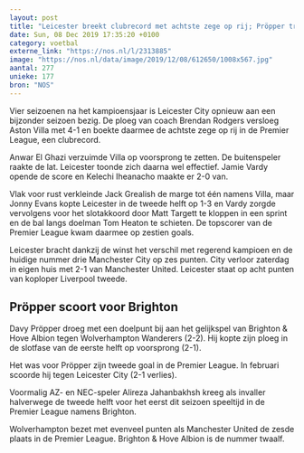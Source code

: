 ```yaml
---
layout: post
title: "Leicester breekt clubrecord met achtste zege op rij; Pröpper trefzeker"
date: Sun, 08 Dec 2019 17:35:20 +0100
category: voetbal
externe_link: "https://nos.nl/l/2313885"
image: "https://nos.nl/data/image/2019/12/08/612650/1008x567.jpg"
aantal: 277
unieke: 177
bron: "NOS"
---
```


<p>Vier seizoenen na het kampioensjaar is Leicester City opnieuw aan een bijzonder seizoen bezig. De ploeg van coach Brendan Rodgers versloeg Aston Villa met 4-1 en boekte daarmee de achtste zege op rij in de Premier League, een clubrecord. </p>
<p>Anwar El Ghazi verzuimde Villa op voorsprong te zetten. De buitenspeler raakte de lat. Leicester toonde zich daarna wel effectief. Jamie Vardy opende de score en Kelechi Iheanacho maakte er 2-0 van.</p>
<p>Vlak voor rust verkleinde Jack Grealish de marge tot één namens Villa, maar Jonny Evans kopte Leicester in de tweede helft op 1-3 en Vardy zorgde vervolgens voor het slotakkoord door Matt Targett te kloppen in een sprint en de bal langs doelman Tom Heaton te schieten. De topscorer van de Premier League kwam daarmee op zestien goals.</p>
<p>Leicester bracht dankzij de winst het verschil met regerend kampioen en de huidige nummer drie Manchester City op zes punten. City verloor zaterdag in eigen huis met 2-1 van Manchester United. Leicester staat op acht punten van koploper Liverpool tweede.</p>
<h2>Pröpper scoort voor Brighton</h2>
<p>Davy Pröpper droeg met een doelpunt bij aan het gelijkspel van Brighton &amp; Hove Albion tegen Wolverhampton Wanderers (2-2). Hij kopte zijn ploeg in de slotfase van de eerste helft op voorsprong (2-1).</p>
<p>Het was voor Pröpper zijn tweede goal in de Premier League. In februari scoorde hij tegen Leicester City (2-1 verlies).</p>
<p>Voormalig AZ- en NEC-speler Alireza Jahanbakhsh kreeg als invaller halverwege de tweede helft voor het eerst dit seizoen speeltijd in de Premier League namens Brighton. </p>
<p>Wolverhampton bezet met evenveel punten als Manchester United de zesde plaats in de Premier League. Brighton &amp; Hove Albion is de nummer twaalf. </p>
